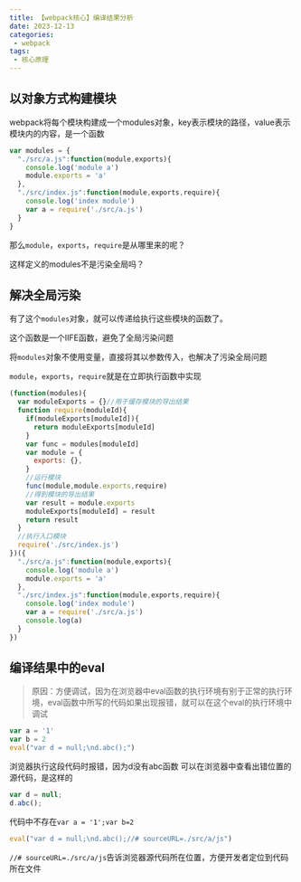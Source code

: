 ```yaml
---
title: 【webpack核心】编译结果分析
date: 2023-12-13
categories:
 - webpack
tags:
 - 核心原理
---
```


## 以对象方式构建模块

webpack将每个模块构建成一个modules对象，key表示模块的路径，value表示模块内的内容，是一个函数

```js
var modules = {
  "./src/a.js":function(module,exports){
    console.log('module a')
    module.exports = 'a'
  },
  "./src/index.js":function(module,exports,require){
    console.log('index module')
    var a = require('./src/a.js')
  }
}
```

那么`module`，`exports`，`require`是从哪里来的呢？

这样定义的modules不是污染全局吗？

## 解决全局污染

有了这个`modules`对象，就可以传递给执行这些模块的函数了。

这个函数是一个IIFE函数，避免了全局污染问题

将`modules`对象不使用变量，直接将其以参数传入，也解决了污染全局问题

`module`，`exports`，`require`就是在立即执行函数中实现

```js
(function(modules){
  var moduleExports = {}//用于缓存模块的导出结果
  function require(moduleId){
    if(moduleExports[moduleId]){
      return moduleExports[moduleId]
    }
    var func = modules[moduleId]
    var module = {
      exports: {},
    }
    //运行模块
    func(module,module.exports,require)
    //得到模块的导出结果
    var result = module.exports
    moduleExports[moduleId] = result
    return result
  }
  //执行入口模块
  require('./src/index.js')
})({
  "./src/a.js":function(module,exports){
    console.log('module a')
    module.exports = 'a'
  },
  "./src/index.js":function(module,exports,require){
    console.log('index module')
    var a = require('./src/a.js')
    console.log(a)
  }
})
```

## 编译结果中的eval

> 原因：方便调试，因为在浏览器中eval函数的执行环境有别于正常的执行环境，eval函数中所写的代码如果出现报错，就可以在这个eval的执行环境中调试

```js
var a = '1'
var b = 2
eval("var d = null;\nd.abc();")
```

浏览器执行这段代码时报错，因为d没有abc函数
可以在浏览器中查看出错位置的源代码，是这样的

```js
var d = null;
d.abc();
```

代码中不存在`var a = '1';var b=2`

```js
eval("var d = null;\nd.abc();//# sourceURL=./src/a/js")
```

`//# sourceURL=./src/a/js`告诉浏览器源代码所在位置，方便开发者定位到代码所在文件